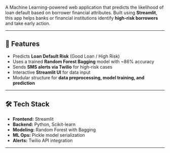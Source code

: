 
A Machine Learning-powered web application that predicts the likelihood of loan default based on borrower financial attributes. Built using **Streamlit**, this app helps banks or financial institutions identify **high-risk borrowers** and take early action.

---

## 🚀 Features

- Predicts **Loan Default Risk** (Good Loan / High Risk)
- Uses a trained **Random Forest Bagging** model with ~86% accuracy
- Sends **SMS alerts via Twilio** for high-risk cases
- Interactive **Streamlit UI** for data input
- Modular structure for **data preprocessing, model training, and prediction**

---

## 🛠️ Tech Stack

- **Frontend:** Streamlit
- **Backend:** Python, Scikit-learn
- **Modeling:** Random Forest with Bagging
- **ML Ops:** Pickle model serialization
- **Alerts:** Twilio API integration

---